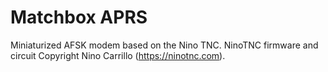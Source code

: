 # Matchbox APRS

Miniaturized AFSK modem based on the Nino TNC. NinoTNC firmware and circuit Copyright Nino Carrillo (https://ninotnc.com).
